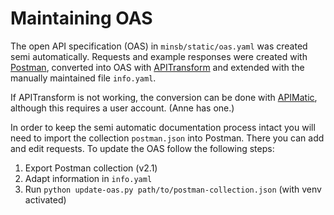 # Maintaining OAS

The open API specification (OAS) in `minsb/static/oas.yaml` was created semi automatically.
Requests and example responses were created with [Postman](https://www.postman.com/),
converted into OAS with [APITransform](https://apitransform.com/convert/) and extended with the manually maintained
file `info.yaml`.

If APITransform is not working, the conversion can be done with
[APIMatic](https://www.apimatic.io/dashboard?modal=transform), although this requires a user account. (Anne has one.)

In order to keep the semi automatic documentation process intact you will need to import the collection `postman.json` 
into Postman. There you can add and edit requests. To update the OAS follow the following steps:

1. Export Postman collection (v2.1)
2. Adapt information in `info.yaml`
3. Run `python update-oas.py path/to/postman-collection.json` (with venv activated)
